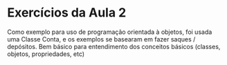 # Exercícios da Aula 2

Como exemplo para uso de programação orientada à objetos, foi usada uma Classe Conta, e os exemplos se basearam em fazer saques / depósitos.
Bem básico para entendimento dos conceitos básicos (classes, objetos, propriedades, etc)